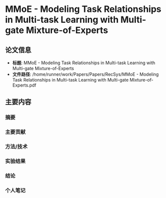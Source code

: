 # MMoE - Modeling Task Relationships in Multi-task Learning with Multi-gate Mixture-of-Experts

## 论文信息
- **标题**: MMoE - Modeling Task Relationships in Multi-task Learning with Multi-gate Mixture-of-Experts
- **文件路径**: /home/runner/work/Papers/Papers/RecSys/MMoE - Modeling Task Relationships in Multi-task Learning with Multi-gate Mixture-of-Experts.pdf

## 主要内容

### 摘要


### 主要贡献


### 方法/技术


### 实验结果


### 结论


### 个人笔记


